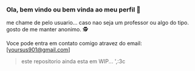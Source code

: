 ### Ola, bem vindo ou bem vinda ao meu perfil 🍊

me chame de pelo usuario... caso nao seja um professor ou algo do tipo.
gosto de me manter anonimo. 🕵️

Voce pode entra em contato comigo atravez do email:
[yoursus901@gmail.com]

> este repositorio ainda esta em WIP... ',:3c
